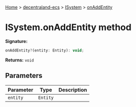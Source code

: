 [Home](./index) &gt; [decentraland-ecs](./decentraland-ecs.md) &gt; [ISystem](./decentraland-ecs.isystem.md) &gt; [onAddEntity](./decentraland-ecs.isystem.onaddentity.md)

# ISystem.onAddEntity method


**Signature:**
```javascript
onAddEntity?(entity: Entity): void;
```
**Returns:** `void`

## Parameters

|  Parameter | Type | Description |
|  --- | --- | --- |
|  `entity` | `Entity` |  |

